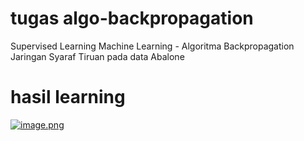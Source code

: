 # tugas algo-backpropagation
Supervised Learning Machine Learning - Algoritma Backpropagation Jaringan Syaraf Tiruan pada data Abalone
# hasil learning
[![image.png](https://i.postimg.cc/rpjPtw2j/image.png)](https://postimg.cc/7CCVFD6J)
